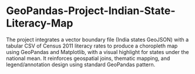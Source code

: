 # GeoPandas-Project-Indian-State-Literacy-Map
The project integrates a vector boundary file (India states GeoJSON) with a tabular CSV of Census 2011 literacy rates to produce a choropleth map using GeoPandas and Matplotlib, with a visual highlight for states under the national mean. It reinforces geospatial joins, thematic mapping, and legend/annotation design using standard GeoPandas pattern.
